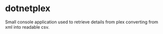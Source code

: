 dotnetplex
==========

Small console application used to retrieve details from plex converting from xml into readable csv.

